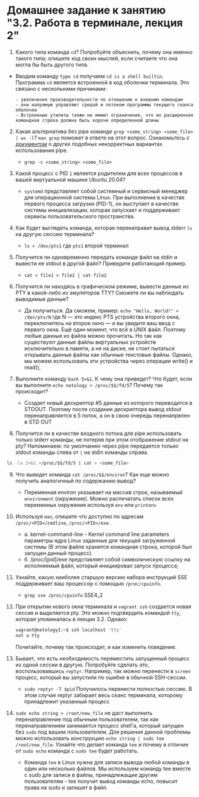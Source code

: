 # Домашнее задание к занятию "3.2. Работа в терминале, лекция 2"

1. Какого типа команда `cd`? Попробуйте объяснить, почему она именно такого типа; опишите ход своих мыслей, если считаете что она могла бы быть другого типа.
  - Вводим команду `type cd` получаем `cd is a shell builtin`. Программа `cd` является встроенной в код оболочки терминала. Это связано с несколькими причинами:
	
		- увеличения производительности по отношению к внешним командам
  		- они напрямую управляют средой и потоком программы текущего сеанса оболочки
  		- Встроенные утилиты также не имеют ограничения, что их расширенная командная строка должна быть короче определенной длины
  
2. Какая альтернатива без pipe команде `grep <some_string> <some_file> | wc -l`? `man grep` поможет в ответе на этот вопрос. Ознакомьтесь с [документом](http://www.smallo.ruhr.de/award.html) о других подобных некорректных вариантах использования pipe.
	- 	`grep -c <some_string> <some_file>`
3. Какой процесс с PID `1` является родителем для всех процессов в вашей виртуальной машине Ubuntu 20.04?
  	- 	`systemd` представляет собой системный и сервисный менеджер для операционной системы Linux. При выполнении в качестве первого процесса загрузки (PID-1), он выступает в качестве системы инициализации, которая запускает и поддерживает сервисы пользовательского пространства.
4. Как будет выглядеть команда, которая перенаправит вывод stderr `ls` на другую сессию терминала?
 	- 	`ls > /dev/pts1` где `pts1` второй терминал

1. Получится ли одновременно передать команде файл на stdin и вывести ее stdout в другой файл? Приведите работающий пример.
  	- `cat < file1 > file2 | cat file2`

1. Получится ли находясь в графическом режиме, вывести данные из PTY в какой-либо из эмуляторов TTY? Сможете ли вы наблюдать выводимые данные? 
   - Да получиться. Да сможем, пример: `echo "Hello, World!" > /dev/pts/N` где N — это индекс PTS устройства второго окна, переключитесь на второе окно — и вы увидите ваш ввод с первого окна. Ещё один момент, что всё в UNIX файл. Поэтому любые данные из файла можно прочитать. Но так как существуют данные файлы виртуальных устройств исключительно в памяти, а не на диске, не стоит пытаться открывать данные файлы как обычные текстовые файлы.  Однако, мы можем использовать эти устройства через операции write() и read(),

1. Выполните команду `bash 5>&1`. К чему она приведет? Что будет, если вы выполните `echo netology > /proc/$$/fd/5`? Почему так происходит?
   

  	- Создает новый дескриптор #5 данные из которого переводится в STDOUT. Поэтому после создание дескриптора вывод stdout перенаправляется в 5 поток, а он в свою очередь перенапрвлен в STD OUT

1. Получится ли в качестве входного потока для pipe использовать только stderr команды, не потеряв при этом отображение stdout на pty? Напоминаем: по умолчанию через pipe передается только stdout команды слева от `|` на stdin команды справа.
 ```bash 5>&1
ls -la 2>&1 >/proc/$$/fd/5 | cat > <some_file>
```
9. Что выведет команда `cat /proc/$$/environ`? Как еще можно получить аналогичный по содержанию вывод?
	-	Переменная environ указывает на массив строк, называемый `environment` (окружение). Можно распечатать список всех переменных окружения используя `env` или `printenv`
1. Используя `man`, опишите что доступно по адресам `/proc/<PID>/cmdline`, `/proc/<PID>/exe`.
   - а. kernel-command-line - Kernel command line parameters параметры ядра Linux заданные для текущей загруженной системы (В этом файле хранится командная строка, которой был запущен данный процесс). 
	- б. /proc/[pid]/exe представляет собой символическую ссылку на исполняемый файл, который инициировал запуск процесса;
1. Узнайте, какую наиболее старшую версию набора инструкций SSE поддерживает ваш процессор с помощью `/proc/cpuinfo`.
	- 	`grep sse /proc/cpuinfo` SSE4_2
1. При открытии нового окна терминала и `vagrant ssh` создается новая сессия и выделяется pty. Это можно подтвердить командой `tty`, которая упоминалась в лекции 3.2. Однако:

    ```bash
	vagrant@netology1:~$ ssh localhost 'tty'
	not a tty
    ```

	Почитайте, почему так происходит, и как изменить поведение.
1. Бывает, что есть необходимость переместить запущенный процесс из одной сессии в другую. Попробуйте сделать это, воспользовавшись `reptyr`. Например, так можно перенести в `screen` процесс, который вы запустили по ошибке в обычной SSH-сессии.
	-	`sudo reptyr -T $pid` Получилось перенести полностью сессию. В этом случае reptyr забирает весь сеанс терминала, которому принадлежит указанный процесс
1. `sudo echo string > /root/new_file` не даст выполнить перенаправление под обычным пользователем, так как перенаправлением занимается процесс shell'а, который запущен без `sudo` под вашим пользователем. Для решения данной проблемы можно использовать конструкцию `echo string | sudo tee /root/new_file`. Узнайте что делает команда `tee` и почему в отличие от `sudo echo` команда с `sudo tee` будет работать.
	-	Команда `tee` в Linux нужна для записи вывода любой команды в один или несколько файлов. Мы используем команду tee вместе с sudo для записи в файлы, принадлежащие другим пользователям - tee получит вывод команды echo, повысит права на sudo и запишет в файл.
